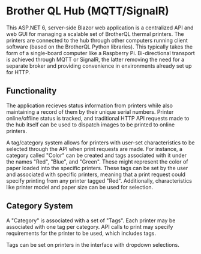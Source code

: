 # Brother QL Hub (MQTT/SignalR)

This ASP.NET 6, server-side Blazor web application is a centralized API and web GUI for managing a scalable set of BrotherQL thermal printers. The printers are connected to the hub through other computers running client software (based on the BrotherQL Python libraries).  This typically takes the form of a single-board computer like a Raspberry Pi.  Bi-directional transport is achieved through MQTT or SignalR, the latter removing the need for a separate broker and providing convenience in environments already set up for HTTP.

## Functionality

The application recieves status information from printers while also maintaining a record of them by their unique serial numbers.  Printer online/offline status is tracked, and traditional HTTP API requests made to the hub itself can be used to dispatch images to be printed to online printers.

A tag/category system allows for printers with user-set characteristics to be selected through the API when print requests are made. For instance, a category called "Color" can be created and tags associated with it under the names "Red", "Blue", and "Green".  These might represent the color of paper loaded into the specific printers.  These tags can be set by the user and associated with specific printers, meaning that a print request could specify printing from any printer tagged "Red".  Additionally, characteristics like printer model and paper size can be used for selection.

## Category System

A "Category" is associated with a set of "Tags".  Each printer may be associated with one tag per category.  API calls to print may specify requirements for the printer to be used, which includes tags.

Tags can be set on printers in the interface with dropdown selections.